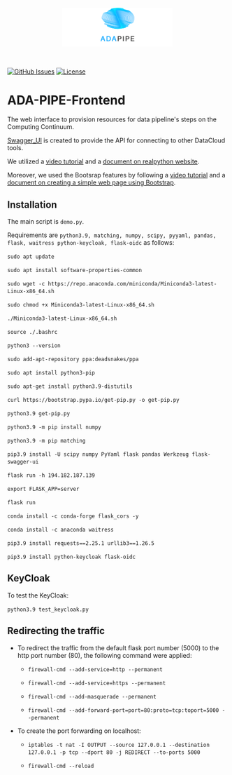 <p align="center"><img width=50% src="https://raw.githubusercontent.com/DataCloud-project/ADA-PIPE/main/figure/ADAPIPE_Logo_TransparentBackground_White.png"></p>&nbsp;

[![GitHub Issues](https://img.shields.io/github/issues/DataCloud-project/ADA-PIPE.svg)](https://github.com/DataCloud-project/ADA-PIPE/issues)
[![License](https://img.shields.io/badge/license-Apache2.0-blue.svg)](https://opensource.org/licenses/Apache-2.0)

# ADA-PIPE-Frontend

The web interface to provision resources for data pipeline's steps on the Computing Continuum.


[Swagger_UI](http://194.182.187.139:5000/swagger/) is  created to provide the API for connecting to other DataCloud tools.

We utilized a [video tutorial](https://www.youtube.com/watch?v=AyyX9yM_OZk) and a [document on realpython website](https://realpython.com/flask-connexion-rest-api/).

Moreover, we used the Bootsrap features by following a [video tutorial](https://www.youtube.com/watch?v=kMsKm53XtyA) and a [document on creating a simple web page using Bootstrap](https://www.blog.duomly.com/how-to-crate-simple-web-page-using-bootstrap-5/).


## Installation
The main script is ``demo.py``.

Requirements are ``python3.9, matching, numpy, scipy, pyyaml, pandas, flask, waitress python-keycloak, flask-oidc`` as follows:

``sudo apt update``

``sudo apt install software-properties-common``

``sudo wget -c https://repo.anaconda.com/miniconda/Miniconda3-latest-Linux-x86_64.sh``

``sudo chmod +x Miniconda3-latest-Linux-x86_64.sh``

``./Miniconda3-latest-Linux-x86_64.sh``

``source ./.bashrc``

``python3 --version``

``sudo add-apt-repository ppa:deadsnakes/ppa``

``sudo apt install python3-pip``

``sudo apt-get install python3.9-distutils``

``curl https://bootstrap.pypa.io/get-pip.py -o get-pip.py``

``python3.9 get-pip.py``

``python3.9 -m pip install numpy``

``python3.9 -m pip matching``

``pip3.9 install -U scipy numpy PyYaml flask pandas Werkzeug flask-swagger-ui``

``flask run -h 194.182.187.139``

``export FLASK_APP=server``

``flask run``

``conda install -c conda-forge flask_cors -y``

``conda install -c anaconda waitress``

``pip3.9 install requests==2.25.1 urllib3==1.26.5``

``pip3.9 install python-keycloak flask-oidc``



## KeyCloak
To test the KeyCloak:

``python3.9 test_keycloak.py``

## Redirecting the traffic
* To redirect the traffic from the default flask port number (5000) to the http port number (80), the following command were applied:

  * ``firewall-cmd --add-service=http --permanent``

  * ``firewall-cmd --add-service=https --permanent``

  * ``firewall-cmd --add-masquerade --permanent``

  * ``firewall-cmd --add-forward-port=port=80:proto=tcp:toport=5000 --permanent``

* To create the port forwarding on localhost:
 
  * ``iptables -t nat -I OUTPUT --source 127.0.0.1 --destination 127.0.0.1 -p tcp --dport 80 -j REDIRECT --to-ports 5000``

  * ``firewall-cmd --reload``
